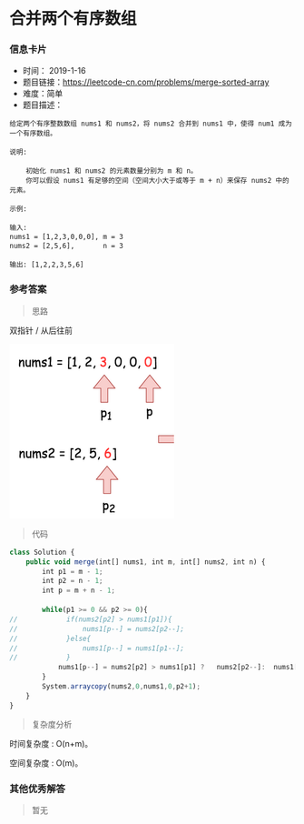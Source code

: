 # 合并两个有序数组

### 信息卡片

- 时间： 2019-1-16
- 题目链接：https://leetcode-cn.com/problems/merge-sorted-array
- 难度：简单
- 题目描述：

```
给定两个有序整数数组 nums1 和 nums2，将 nums2 合并到 nums1 中，使得 num1 成为一个有序数组。

说明:

    初始化 nums1 和 nums2 的元素数量分别为 m 和 n。
    你可以假设 nums1 有足够的空间（空间大小大于或等于 m + n）来保存 nums2 中的元素。

示例:

输入:
nums1 = [1,2,3,0,0,0], m = 3
nums2 = [2,5,6],       n = 3

输出: [1,2,2,3,5,6]
```



### 参考答案

> 思路

双指针 / 从后往前

![](../assets/4.8.png)



> 代码


```js
class Solution {
    public void merge(int[] nums1, int m, int[] nums2, int n) {
        int p1 = m - 1;
        int p2 = n - 1;
        int p = m + n - 1;

        while(p1 >= 0 && p2 >= 0){
//            if(nums2[p2] > nums1[p1]){
//                nums1[p--] = nums2[p2--];
//            }else{
//                nums1[p--] = nums1[p1--];
//            }
            nums1[p--] = nums2[p2] > nums1[p1] ?   nums2[p2--]:  nums1[p1--];
        }
        System.arraycopy(nums2,0,nums1,0,p2+1);
    }
}
```



> 复杂度分析

时间复杂度 : O(n+m)。

空间复杂度 : O(m)。



### 其他优秀解答

> 暂无



